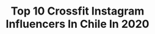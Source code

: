 ---
title: Top 10 Crossfit Instagram Influencers In Chile In 2020
description: >-
  Find top crossfit Instagram influencers in Chile in 2020. Most popular hashtags: #crossfit #chile #love #cuarentena.
platform: Instagram
profiles:
  - username: "anahi.ve"
    fullname: >-
      Anahi Vega
    location: "Chile"
    followers: 34843
    engagement: 604
    commentsToLikes: 0.010548
    id: ck6tt7r1193k70j71qka2ewzf
    verified: false
    hashtags: "#8m, #blondeexpert, #cuarentena, #makeup"
  - username: "pipe.maturanainfante.cf"
    fullname: >-
      Felipe Maturana Infante 🔹
    location: "Chile"
    followers: 18875
    engagement: 421
    commentsToLikes: 0.013475
    id: ck5c4dn4q14pa0i11wv2jec4s
    verified: false
    hashtags: "#fitness, #latam, #crossfitlive, #istagood"
  - username: "dannaeelizabeth"
    fullname: >-
      Dannae Elizabeth 🌙
    location: "Chile"
    followers: 7566
    engagement: 716
    commentsToLikes: 0.018135
    id: ck5c4lqhz1lzh0i11xrglt3zu
    verified: false
    hashtags: "#subway, #alimentacionsaludable, #wodoftheday, #2020"
  - username: "_littlenaya"
    fullname: >-
      Nayareth ✨ Letelier
    location: "Chile"
    followers: 2408
    engagement: 1468
    commentsToLikes: 0.048241
    id: ck6uhtamvb4e40j71ad2zo6nm
    verified: false
    hashtags: "#ren, #4a, #doglover, #happybirthday"
  - username: "mati.sepulvedat"
    fullname: >-
      Matías Sepúlveda Beach Tennis
    location: "Chile"
    followers: 10033
    engagement: 596
    commentsToLikes: 0.059144
    id: ck5hef0unskeo0i11362d08cl
    verified: false
    hashtags: "#playa, #naked, #entrenamiento, #lovethem"
  - username: "fernandavaldesparis"
    fullname: >-
      María Fernanda Valdés Paris
    location: "Chile"
    followers: 32126
    engagement: 390
    commentsToLikes: 0.028989
    id: ck5hr04k7u16r0i1119irp7mz
    verified: false
    hashtags: "#cuidemoselplaneta, #quincho, #casa, #amigas"
  - username: "patriciotorrescf"
    fullname: >-
      PatricioTorresRubio
    location: "Chile"
    followers: 3013
    engagement: 989
    commentsToLikes: 0.057483
    id: ck6u17povk3jc0j715dyfsqir
    verified: false
    hashtags: "#unbroken, #inquiebrantable, #motivation, #fitrf"
  - username: "hugogodoybarker"
    fullname: >-
      Hugo Godoy 👊
    location: "Chile"
    followers: 6077
    engagement: 189
    commentsToLikes: 0.033175
    id: ck13581nk05vk0i19oayyp4up
    verified: false
    hashtags: "#calistenico, #holdsquat, #childpose, #cuarentenachallenge"
---